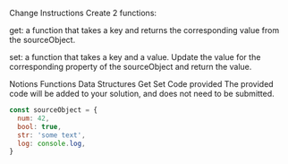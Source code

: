 Change
Instructions
Create 2 functions:

get: a function that takes a key and returns the corresponding value from the sourceObject.

set: a function that takes a key and a value. Update the value for the corresponding property of the sourceObject and return the value.

Notions
Functions
Data Structures
Get
Set
Code provided
The provided code will be added to your solution, and does not need to be submitted.
```js
const sourceObject = {
  num: 42,
  bool: true,
  str: 'some text',
  log: console.log,
}
```